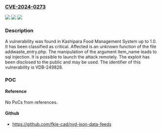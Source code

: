 ### [CVE-2024-0273](https://cve.mitre.org/cgi-bin/cvename.cgi?name=CVE-2024-0273)
![](https://img.shields.io/static/v1?label=Product&message=Food%20Management%20System&color=blue)
![](https://img.shields.io/static/v1?label=Version&message=%3D%201.0%20&color=brighgreen)
![](https://img.shields.io/static/v1?label=Vulnerability&message=CWE-89%20SQL%20Injection&color=brighgreen)

### Description

A vulnerability was found in Kashipara Food Management System up to 1.0. It has been classified as critical. Affected is an unknown function of the file addwaste_entry.php. The manipulation of the argument item_name leads to sql injection. It is possible to launch the attack remotely. The exploit has been disclosed to the public and may be used. The identifier of this vulnerability is VDB-249828.

### POC

#### Reference
No PoCs from references.

#### Github
- https://github.com/fkie-cad/nvd-json-data-feeds

